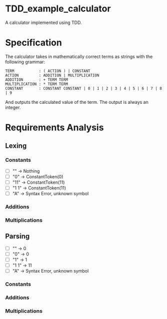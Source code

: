 # TDD_example_calculator

A calculator implemented using TDD.

# Specification

The calculator takes in mathematically correct terms as strings with the following grammar:

```
TERM           : ( ACTION ) | CONSTANT
ACTION         : ADDITION | MULTIPLICATION
ADDITION       : + TERM TERM
MULTIPLICATION : * TERM TERM
CONSTANT       : CONSTANT CONSTANT | 0 | 1 | 2 | 3 | 4 | 5 | 6 | 7 | 8 | 9
```

And outputs the calculated value of the term. The output is always an integer.

# Requirements Analysis

## Lexing

### Constants

- [ ] "" -> Nothing
- [ ] "0" -> ConstantToken(0)
- [ ] "11" -> ConstantToken(11)
- [ ] "1 1" -> ConstantToken(11)
- [ ] "A" -> Syntax Error, unknown symbol

### Additions

### Multiplications

## Parsing

- [ ] "" -> 0
- [ ] "0" -> 0
- [ ] "1" -> 1
- [ ] "1 1" -> 11
- [ ] "A" -> Syntax Error, unknown symbol

### Constants

### Additions

### Multiplications
